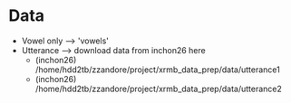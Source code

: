 # Data

- Vowel only --> 'vowels'
- Utterance --> download data from inchon26 here
	- (inchon26) /home/hdd2tb/zzandore/project/xrmb\_data\_prep/data/utterance1
	- (inchon26) /home/hdd2tb/zzandore/project/xrmb\_data\_prep/data/utterance2